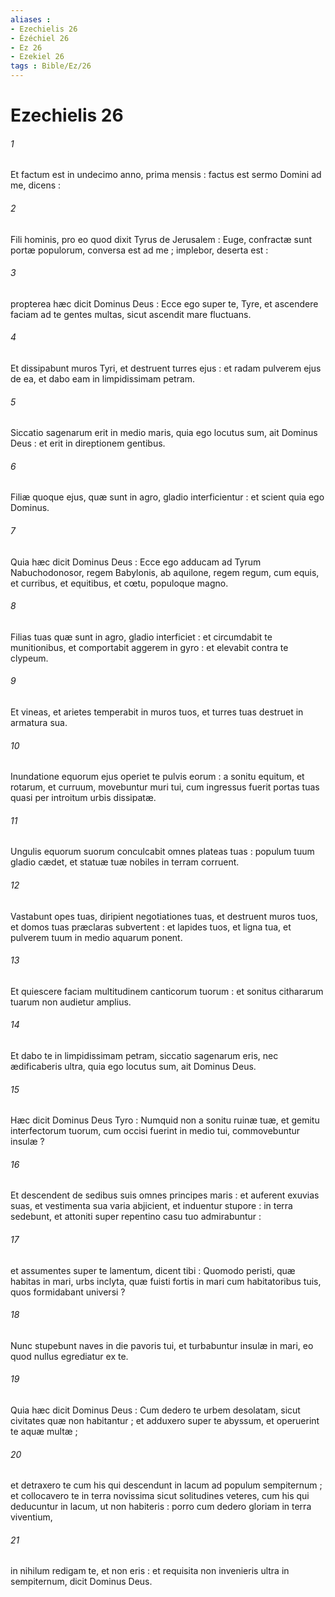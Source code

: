 ```yaml
---
aliases : 
- Ezechielis 26
- Ézéchiel 26
- Ez 26
- Ezekiel 26
tags : Bible/Ez/26
---
```


# Ezechielis 26

###### 1
Et factum est in undecimo anno, prima mensis : factus est sermo Domini ad me, dicens :
###### 2
Fili hominis, pro eo quod dixit Tyrus de Jerusalem : Euge, confractæ sunt portæ populorum, conversa est ad me ; implebor, deserta est :
###### 3
propterea hæc dicit Dominus Deus : Ecce ego super te, Tyre, et ascendere faciam ad te gentes multas, sicut ascendit mare fluctuans.
###### 4
Et dissipabunt muros Tyri, et destruent turres ejus : et radam pulverem ejus de ea, et dabo eam in limpidissimam petram.
###### 5
Siccatio sagenarum erit in medio maris, quia ego locutus sum, ait Dominus Deus : et erit in direptionem gentibus.
###### 6
Filiæ quoque ejus, quæ sunt in agro, gladio interficientur : et scient quia ego Dominus.
###### 7
Quia hæc dicit Dominus Deus : Ecce ego adducam ad Tyrum Nabuchodonosor, regem Babylonis, ab aquilone, regem regum, cum equis, et curribus, et equitibus, et cœtu, populoque magno.
###### 8
Filias tuas quæ sunt in agro, gladio interficiet : et circumdabit te munitionibus, et comportabit aggerem in gyro : et elevabit contra te clypeum.
###### 9
Et vineas, et arietes temperabit in muros tuos, et turres tuas destruet in armatura sua.
###### 10
Inundatione equorum ejus operiet te pulvis eorum : a sonitu equitum, et rotarum, et curruum, movebuntur muri tui, cum ingressus fuerit portas tuas quasi per introitum urbis dissipatæ.
###### 11
Ungulis equorum suorum conculcabit omnes plateas tuas : populum tuum gladio cædet, et statuæ tuæ nobiles in terram corruent.
###### 12
Vastabunt opes tuas, diripient negotiationes tuas, et destruent muros tuos, et domos tuas præclaras subvertent : et lapides tuos, et ligna tua, et pulverem tuum in medio aquarum ponent.
###### 13
Et quiescere faciam multitudinem canticorum tuorum : et sonitus cithararum tuarum non audietur amplius.
###### 14
Et dabo te in limpidissimam petram, siccatio sagenarum eris, nec ædificaberis ultra, quia ego locutus sum, ait Dominus Deus.
###### 15
Hæc dicit Dominus Deus Tyro : Numquid non a sonitu ruinæ tuæ, et gemitu interfectorum tuorum, cum occisi fuerint in medio tui, commovebuntur insulæ ?
###### 16
Et descendent de sedibus suis omnes principes maris : et auferent exuvias suas, et vestimenta sua varia abjicient, et induentur stupore : in terra sedebunt, et attoniti super repentino casu tuo admirabuntur :
###### 17
et assumentes super te lamentum, dicent tibi : Quomodo peristi, quæ habitas in mari, urbs inclyta, quæ fuisti fortis in mari cum habitatoribus tuis, quos formidabant universi ?
###### 18
Nunc stupebunt naves in die pavoris tui, et turbabuntur insulæ in mari, eo quod nullus egrediatur ex te.
###### 19
Quia hæc dicit Dominus Deus : Cum dedero te urbem desolatam, sicut civitates quæ non habitantur ; et adduxero super te abyssum, et operuerint te aquæ multæ ;
###### 20
et detraxero te cum his qui descendunt in lacum ad populum sempiternum ; et collocavero te in terra novissima sicut solitudines veteres, cum his qui deducuntur in lacum, ut non habiteris : porro cum dedero gloriam in terra viventium,
###### 21
in nihilum redigam te, et non eris : et requisita non invenieris ultra in sempiternum, dicit Dominus Deus.
